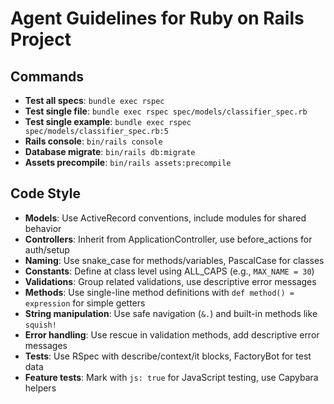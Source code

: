 # Agent Guidelines for Ruby on Rails Project

## Commands
- **Test all specs**: `bundle exec rspec`
- **Test single file**: `bundle exec rspec spec/models/classifier_spec.rb`  
- **Test single example**: `bundle exec rspec spec/models/classifier_spec.rb:5`
- **Rails console**: `bin/rails console`
- **Database migrate**: `bin/rails db:migrate`
- **Assets precompile**: `bin/rails assets:precompile`

## Code Style
- **Models**: Use ActiveRecord conventions, include modules for shared behavior
- **Controllers**: Inherit from ApplicationController, use before_actions for auth/setup
- **Naming**: Use snake_case for methods/variables, PascalCase for classes
- **Constants**: Define at class level using ALL_CAPS (e.g., `MAX_NAME = 30`)
- **Validations**: Group related validations, use descriptive error messages
- **Methods**: Use single-line method definitions with `def method() = expression` for simple getters
- **String manipulation**: Use safe navigation (`&.`) and built-in methods like `squish!`
- **Error handling**: Use rescue in validation methods, add descriptive error messages
- **Tests**: Use RSpec with describe/context/it blocks, FactoryBot for test data
- **Feature tests**: Mark with `js: true` for JavaScript testing, use Capybara helpers